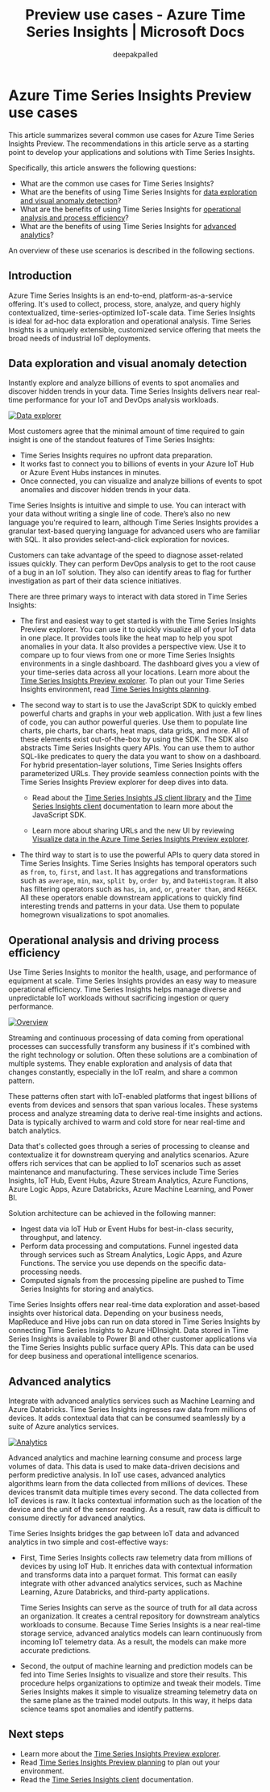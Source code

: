 ﻿---
title: 'Preview use cases - Azure Time Series Insights | Microsoft Docs'
description: Learn about Azure Time Series Insights Preview use cases.
author: deepakpalled
ms.author: dpalled
manager: cshankar
ms.workload: big-data
ms.service: time-series-insights
services: time-series-insights
ms.topic: conceptual
ms.date: 11/19/2019
ms.custom: seodec18
---

# Azure Time Series Insights Preview use cases 

This article summarizes several common use cases for Azure Time Series Insights Preview. The recommendations in this article serve as a starting point to develop your applications and solutions with Time Series Insights.

Specifically, this article answers the following questions:

* What are the common use cases for Time Series Insights?
* What are the benefits of using Time Series Insights for [data exploration and visual anomaly detection](#data-exploration-and-visual-anomaly-detection)?
* What are the benefits of using Time Series Insights for [operational analysis and process efficiency](#operational-analysis-and-driving-process-efficiency)?
* What are the benefits of using Time Series Insights for [advanced analytics](#advanced-analytics)?

An overview of these use scenarios is described in the following sections.

## Introduction

Azure Time Series Insights is an end-to-end, platform-as-a-service offering. It's used to collect, process, store, analyze, and query highly contextualized, time-series-optimized IoT-scale data. Time Series Insights is ideal for ad-hoc data exploration and operational analysis. Time Series Insights is a uniquely extensible, customized service offering that meets the broad needs of industrial IoT deployments.

## Data exploration and visual anomaly detection

Instantly explore and analyze billions of events to spot anomalies and discover hidden trends in your data. Time Series Insights delivers near real-time performance for your IoT and DevOps analysis workloads.

[![Data explorer](media/v2-update-use-cases/data-explorer.png)](media/v2-update-use-cases/data-explorer.png#lightbox)

Most customers agree that the minimal amount of time required to gain insight is one of the standout features of Time Series Insights:

* Time Series Insights requires no upfront data preparation. 
* It works fast to connect you to billions of events in your Azure IoT Hub or Azure Event Hubs instances in minutes. 
* Once connected, you can visualize and analyze billions of events to spot anomalies and discover hidden trends in your data.

Time Series Insights is intuitive and simple to use. You can interact with your data without writing a single line of code. There’s also no new language you're required to learn, although Time Series Insights provides a granular text-based querying language for advanced users who are familiar with SQL. It also provides select-and-click exploration for novices.

Customers can take advantage of the speed to diagnose asset-related issues quickly. They can perform DevOps analysis to get to the root cause of a bug in an IoT solution. They also can identify areas to flag for further investigation as part of their data science initiatives. 

There are three primary ways to interact with data stored in Time Series Insights:

* The first and easiest way to get started is with the Time Series Insights Preview explorer. You can use it to quickly visualize all of your IoT data in one place. It provides tools like the heat map to help you spot anomalies in your data. It also provides a perspective view. Use it to compare up to four views from one or more Time Series Insights environments in a single dashboard. The dashboard gives you a view of your time-series data across all your locations. Learn more about the [Time Series Insights Preview explorer](./time-series-insights-update-explorer.md). To plan out your Time Series Insights environment, read [Time Series Insights planning](./time-series-insights-update-plan.md).

* The second way to start is to use the JavaScript SDK to quickly embed powerful charts and graphs in your web application. With just a few lines of code, you can author powerful queries. Use them to populate line charts, pie charts, bar charts, heat maps, data grids, and more. All of these elements exist out-of-the-box by using the SDK. The SDK also abstracts Time Series Insights query APIs. You can use them to author SQL-like predicates to query the data you want to show on a dashboard. For hybrid presentation-layer solutions, Time Series Insights offers parameterized URLs. They provide seamless connection points with the Time Series Insights Preview explorer for deep dives into data.

  * Read about the [Time Series Insights JS client library](https://github.com/microsoft/tsiclient/blob/master/docs/API.md) and the [Time Series Insights client](https://github.com/Microsoft/tsiclient) documentation to learn more about the JavaScript SDK.

  * Learn more about sharing URLs and the new UI by reviewing [Visualize data in the Azure Time Series Insights Preview explorer](time-series-insights-update-explorer.md).

* The third way to start is to use the powerful APIs to query data stored in Time Series Insights. Time Series Insights has temporal operators such as `from`, `to`, `first`, and `last`. It has aggregations and transformations such as `average`, `min`, `max`, `split by`, `order by`, and `DateHistogram`. It also has filtering operators such as `has`, `in`, `and`, `or`, `greater than`, and `REGEX`. All these operators enable downstream applications to quickly find interesting trends and patterns in your data. Use them to populate homegrown visualizations to spot anomalies.

## Operational analysis and driving process efficiency

Use Time Series Insights to monitor the health, usage, and performance of equipment at scale. Time Series Insights provides an easy way to measure operational efficiency. Time Series Insights helps manage diverse and unpredictable IoT workloads without sacrificing ingestion or query performance.

[![Overview](media/v2-update-use-cases/overview.png)](media/v2-update-use-cases/overview.png#lightbox)

Streaming and continuous processing of data coming from operational processes can successfully transform any business if it's combined with the right technology or solution. Often these solutions are a combination of multiple systems. They enable exploration and analysis of data that changes constantly, especially in the IoT realm, and share a common pattern.

These patterns often start with IoT-enabled platforms that ingest billions of events from devices and sensors that span various locales. These systems process and analyze streaming data to derive real-time insights and actions. Data is typically archived to warm and cold store for near real-time and batch analytics.

Data that's collected goes through a series of processing to cleanse and contextualize it for downstream querying and analytics scenarios. Azure offers rich services that can be applied to IoT scenarios such as asset maintenance and manufacturing. These services include Time Series Insights, IoT Hub, Event Hubs, Azure Stream Analytics, Azure Functions, Azure Logic Apps, Azure Databricks, Azure Machine Learning, and Power BI.

Solution architecture can be achieved in the following manner:

* Ingest data via IoT Hub or Event Hubs for best-in-class security, throughput, and latency.
* Perform data processing and computations. Funnel ingested data through services such as Stream Analytics, Logic Apps, and Azure Functions. The service you use depends on the specific data-processing needs.
* Computed signals from the processing pipeline are pushed to Time Series Insights for storing and analytics.

Time Series Insights offers near real-time data exploration and asset-based insights over historical data. Depending on your business needs, MapReduce and Hive jobs can run on data stored in Time Series Insights by connecting Time Series Insights to Azure HDInsight. Data stored in Time Series Insights is available to Power BI and other customer applications via the Time Series Insights public surface query APIs. This data can be used for deep business and operational intelligence scenarios.

## Advanced analytics

Integrate with advanced analytics services such as Machine Learning and Azure Databricks. Time Series Insights ingresses raw data from millions of devices. It adds contextual data that can be consumed seamlessly by a suite of Azure analytics services.

[![Analytics](media/v2-update-use-cases/advanced-analytics.png)](media/v2-update-use-cases/advanced-analytics.png#lightbox)

Advanced analytics and machine learning consume and process large volumes of data. This data is used to make data-driven decisions and perform predictive analysis. In IoT use cases, advanced analytics algorithms learn from the data collected from millions of devices. These devices transmit data multiple times every second. The data collected from IoT devices is raw. It lacks contextual information such as the location of the device and the unit of the sensor reading. As a result, raw data is difficult to consume directly for advanced analytics.

Time Series Insights bridges the gap between IoT data and advanced analytics in two simple and cost-effective ways:

* First, Time Series Insights collects raw telemetry data from millions of devices by using IoT Hub. It enriches data with contextual information and transforms data into a parquet format. This format can easily integrate with other advanced analytics services, such as Machine Learning, Azure Databricks, and third-party applications.

    Time Series Insights can serve as the source of truth for all data across an organization. It creates a central repository for downstream analytics workloads to consume. Because Time Series Insights is a near real-time storage service, advanced analytics models can learn continuously from incoming IoT telemetry data. As a result, the models can make more accurate predictions.

* Second, the output of machine learning and prediction models can be fed into Time Series Insights to visualize and store their results. This procedure helps organizations to optimize and tweak their models. Time Series Insights makes it simple to visualize streaming telemetry data on the same plane as the trained model outputs. In this way, it helps data science teams spot anomalies and identify patterns.

## Next steps

* Learn more about the [Time Series Insights Preview explorer](./time-series-insights-update-explorer.md).
* Read [Time Series Insights Preview planning](./time-series-insights-update-plan.md) to plan out your environment.
* Read the [Time Series Insights client](https://github.com/Microsoft/tsiclient) documentation.
